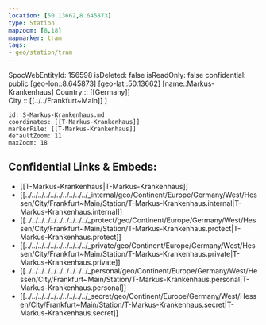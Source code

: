 ```yaml
---
location: [50.13662,8.645873] 
type: Station 
mapzoom: [8,18] 
mapmarker: tram 
tags:
- geo/station/tram
---
```

SpocWebEntityId: 156598
isDeleted: false
isReadOnly: false
confidential: public
[geo-lon::8.645873] 
[geo-lat::50.13662] 
[name::Markus-Krankenhaus] 
Country :: [[Germany]]  
City :: [[../../Frankfurt~Main]] ] 


```leaflet
id: S-Markus-Krankenhaus.md
coordinates: [[T-Markus-Krankenhaus]] 
markerFile: [[T-Markus-Krankenhaus]] 
defaultZoom: 11 
maxZoom: 18
```


## Confidential Links & Embeds: 
- [[T-Markus-Krankenhaus|T-Markus-Krankenhaus]] 
- [[../../../../../../../../../../_internal/geo/Continent/Europe/Germany/West/Hessen/City/Frankfurt~Main/Station/T-Markus-Krankenhaus.internal|T-Markus-Krankenhaus.internal]] 
- [[../../../../../../../../../../_protect/geo/Continent/Europe/Germany/West/Hessen/City/Frankfurt~Main/Station/T-Markus-Krankenhaus.protect|T-Markus-Krankenhaus.protect]] 
- [[../../../../../../../../../../_private/geo/Continent/Europe/Germany/West/Hessen/City/Frankfurt~Main/Station/T-Markus-Krankenhaus.private|T-Markus-Krankenhaus.private]] 
- [[../../../../../../../../../../_personal/geo/Continent/Europe/Germany/West/Hessen/City/Frankfurt~Main/Station/T-Markus-Krankenhaus.personal|T-Markus-Krankenhaus.personal]] 
- [[../../../../../../../../../../_secret/geo/Continent/Europe/Germany/West/Hessen/City/Frankfurt~Main/Station/T-Markus-Krankenhaus.secret|T-Markus-Krankenhaus.secret]] 
